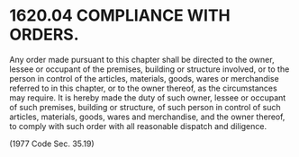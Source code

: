 1620.04 COMPLIANCE WITH ORDERS.
===============================

Any order made pursuant to this chapter shall be directed to the owner,
lessee or occupant of the premises, building or structure involved, or
to the person in control of the articles, materials, goods, wares or
merchandise referred to in this chapter, or to the owner thereof, as the
circumstances may require. It is hereby made the duty of such owner,
lessee or occupant of such premises, building or structure, of such
person in control of such articles, materials, goods, wares and
merchandise, and the owner thereof, to comply with such order with all
reasonable dispatch and diligence.

(1977 Code Sec. 35.19)

